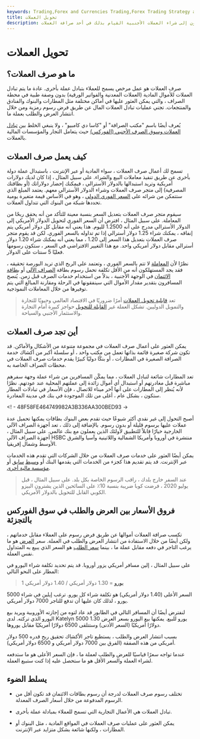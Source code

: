 ```yaml
---
keywords: Trading,Forex and Currencies Trading,Forex Trading Strategy and Education,Strategy and Education
title: تحويل العملات
description: يمكن للمسافرين الذين يتطلعون إلى شراء العملات الأجنبية القيام بذلك في أحد صرافة العملات.
---
```


# تحويل العملات
## ما هو صرف العملات؟

صرف العملات هو عمل مرخص يسمح للعملاء بتبادل عملة بأخرى. عادة ما يتم تبادل العملات للأموال المادية (العملات المعدنية والفواتير الورقية) بدون وصفة طبية في محطة الصراف ، والتي يمكن العثور عليها في أماكن مختلفة مثل المطارات والبنوك والفنادق والمنتجعات. تجني عمليات تبادل العملات المال عن طريق فرض رسوم رمزية ومن خلال انتشار العرض والطلب بعملة ما.

يُعرف أيضًا باسم "مكتب الصرافة" أو "كاسا دي كامبيو" ، ولا ينبغي الخلط بين [تبادل العملات وسوق الصرف الأجنبي (الفوركس)](/foreign-exchange-markets) حيث يتعامل التجار والمؤسسات المالية بالعملات.

## كيف يعمل صرف العملات

تسمح لك أعمال صرف العملات ، سواء المادية أو عبر الإنترنت ، باستبدال عملة دولة بأخرى عن طريق تنفيذ معاملات البيع والشراء. على سبيل المثال ، إذا كان لديك دولارات أمريكية وتريد استبدالها بالدولار الأسترالي ، فيمكنك إحضار دولاراتك (أو بطاقتك المصرفية) إلى متجر صرف العملات وشراء الدولار الأسترالي معهم. يعتمد المبلغ الذي ستتمكن من شرائه على [السعر الفوري الدولي](/spot_rate) ، وهو في الأساس قيمة متغيرة يومية تحددها شبكة من البنوك التي تتداول العملات.

سيقوم متجر صرف العملات بتعديل السعر بنسبة معينة للتأكد من أنه يحقق ربحًا من المعاملة. على سبيل المثال ، افترض أن السعر الفوري لتحويل الدولار الأمريكي إلى الدولار الأسترالي مدرج على أنه 1.2500 لليوم. هذا يعني أنه مقابل كل دولار أمريكي يتم إنفاقه ، يمكنك شراء 1.25 دولار أسترالي إذا تم تداوله بالسعر الفوري. لكن قد يقوم متجر صرف العملات بتعديل هذا السعر إلى 1.20 ، مما يعني أنه يمكنك شراء 1.20 دولار أسترالي مقابل دولار أمريكي واحد. مع هذا التغيير الافتراضي في السعر ، ستكون رسومها فعليًا 5 سنتات على الدولار.

نظرًا لأن [المعاملة](/transaction) لا تتم بالسعر الفوري ، وتعتمد على الربح الذي تريد البورصة تحقيقه ، فقد يجد المستهلكون أنه من الأقل تكلفة تحمل رسوم بطاقة [الصراف الآلي](/atm) أو [بطاقة الائتمان](/creditcard) في الوجهة الأجنبية ، بدلاً من استخدام خدمات الصرف قبل زمن. يُنصح المسافرون بتقدير مقدار الأموال التي سينفقونها في الرحلة ومقارنة المبالغ التي يتم توفيرها من خلال المعاملات النموذجية.

> تعد [قابلية تحويل العملات](/convertibility) أمرًا ضروريًا في الاقتصاد العالمي وحيويًا للتجارة والتمويل الدوليين. تشكل العملة غير [القابلة للتحويل](/blockedcurrency) حواجز كبيرة أمام التجارة والاستثمار الأجنبي والسياحة.

>

## أين تجد صرف العملات

يمكن العثور على أعمال صرف العملات في مجموعة متنوعة من الأشكال والأماكن. قد تكون شركة صغيرة قائمة بذاتها تعمل من مكتب واحد ، أو سلسلة أكبر من أكشاك خدمة الصرافة الصغيرة في المطارات ، أو بنكًا دوليًا كبيرًا يقدم خدمات صرف العملات في محطات الصراف الخاصة به.

تعد المطارات شائعة لتبادل العملات ، مما يمكّن المسافرين من شراء عملة وجهة سفرهم مباشرة قبل مغادرتهم أو استبدال أي أموال زائدة إلى عملتهم المحلية عند عودتهم. نظرًا لأنه يُنظر إلى المطارات على أنها آخر ميناء للاتصال ، فإن الأسعار في تبادلات المطار ستكون ، بشكل عام ، أغلى من تلك الموجودة في بنك في مدينة المغادرة.

<! - 48F58FE464749982A3B336AA300BED93 ->

أصبح التحول إلى غير نقدي أكثر شيوعًا حيث تقدم بعض البنوك بطاقات يمكنها تحميل عدة عملات عليها برسوم قليلة أو بدون رسوم. بالإضافة إلى ذلك ، تعد أجهزة الصراف الآلي الخارجية خيارًا قابلاً للتطبيق لأولئك الذين يعملون مع بنك عالمي. على سبيل المثال ، أجهزة الصراف الآلي HSBC منتشرة في أوروبا وأمريكا الشمالية واللاتينية وآسيا والشرق الأوسط وشمال إفريقيا.

يمكن أيضًا العثور على خدمات صرف العملات من خلال الشركات التي تقدم هذه الخدمات عبر الإنترنت. قد يتم تقديم هذا كجزء من الخدمات التي يقدمها البنك أو [وسيط](/currency-trading-forex-brokers) [سابق](/currency-trading-forex-brokers) أو [مؤسسة مالية أخرى](/financialinstitution).

> عند السفر خارج بلدك ، راقب الرسوم الخاصة بكل بلد. على سبيل المثال ، قبل يوليو 2020 ، فرضت كوبا ضريبة بنسبة 10٪ على السائحين الذين يشترون البيزو الكوبي القابل للتحويل بالدولار الأمريكي.

>

## فروق الأسعار بين العرض والطلب في سوق الفوركس بالتجزئة

تكسب صرافة العملات أموالها عن طريق فرض رسوم على العملاء مقابل خدماتهم ، ولكن أيضًا من خلال الاستفادة من انتشار العرض والطلب في العملة. سعر [العرض](/bidprice) هو ما يرغب التاجر في دفعه مقابل عملة ما ، بينما [سعر الطلب](/ask) هو السعر الذي يبيع به المتداول نفس العملة.

على سبيل المثال ، إلين مسافر أمريكي يزور أوروبا. قد يتم تحديد تكلفة شراء اليورو في المطار على النحو التالي:

>

> 1 [يورو](/euro) = 1.30 دولار أمريكي / 1.40 دولار أمريكي

>

السعر الأعلى (1.40 دولار أمريكي) هو تكلفة شراء كل يورو. ترغب إيلين في شراء 5000 يورو ، لذلك كان عليها أن تدفع للتاجر 7000 دولار أمريكي.

لنفترض أيضًا أن المسافر التالي في الطابور قد عاد لتوه من إجازته الأوروبية ويريد بيع اليورو الذي تركته. لدى Katelyn 5000 يورو للبيع. يمكنها بيع اليورو بسعر العرض 1.30 دولارًا أمريكيًا (السعر الأدنى) وستتلقى 6500 دولارًا أمريكيًا مقابل يوروها.

بسبب انتشار العرض والطلب ، يستطيع تاجر الأكشاك تحقيق ربح قدره 500 دولار أمريكي من هذه الصفقة (الفرق بين 7000 دولار أمريكي و 6500 دولار أمريكي).

عندما تواجه سعرًا قياسيًا للعرض والطلب لعملة ما ، فإن السعر الأعلى هو ما ستدفعه لشراء العملة والسعر الأقل هو ما ستحصل عليه إذا كنت ستبيع العملة.

## يسلط الضوء

- تختلف رسوم صرف العملات لدرجة أن رسوم بطاقات الائتمان قد تكون أقل من الرسوم المدفوعة من خلال أسعار الصرف المعدلة.

- تبادل العملات هي الأعمال التجارية التي تسمح للعملاء بمبادلة عملة بأخرى.

- يمكن العثور على عمليات صرف العملات في المواقع المادية ، مثل البنوك أو المطارات ، ولكنها شائعة بشكل متزايد عبر الإنترنت.

